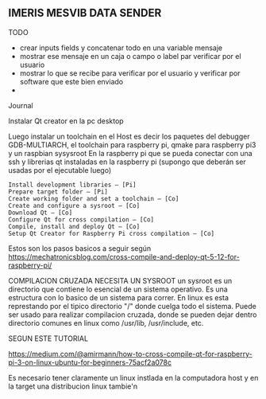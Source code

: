 IMERIS MESVIB DATA SENDER
---------------------------



TODO

- crear inputs fields y concatenar todo en una variable mensaje
- mostrar ese mensaje en un caja o campo o label par verificar por el usuario
- mostrar lo que se recibe para verificar por el usuario y verificar por software que este bien enviado
-

Journal


Instalar Qt creator en la pc desktop


Luego instalar un toolchain en el Host es decir los paquetes del debugger GDB-MULTIARCH, el toolchain para raspberry pi, qmake para raspberry pi3 y un raspbian sysysroot
En la raspberry pi que se pueda conectar con una ssh y librerias qt instaladas en la raspberry pi (supongo que deberán ser usadas por el ejecutable luego)

    Install development libraries – [Pi]
    Prepare target folder – [Pi]
    Create working folder and set a toolchain – [Co]
    Create and configure a sysroot – [Co]
    Download Qt – [Co]
    Configure Qt for cross compilation – [Co]
    Compile, install and deploy Qt – [Co]
    Setup Qt Creator for Raspberry Pi cross compilation – [Co]


Estos son los pasos basicos a seguir según
https://mechatronicsblog.com/cross-compile-and-deploy-qt-5-12-for-raspberry-pi/ 


COMPILACION CRUZADA NECESITA UN SYSROOT
un sysroot es un directorio que contiene lo esencial de un sistema operativo. Es una estructura con lo basico de un sistema para correr. En linux es esta represtando por el tipico directorio "/" donde cuelga todo el sistema. 
Puede ser usado para realizar compilacion cruzada, donde se pueden dejar dentro
directorio comunes en linux como /usr/lib, /usr/include, etc.



SEGUN ESTE TUTORIAL

https://medium.com/@amirmann/how-to-cross-compile-qt-for-raspberry-pi-3-on-linux-ubuntu-for-beginners-75acf2a078c

Es necesario tener claramente un linux instlada en la computadora host
y en la target una distribucion linux tambie'n 

